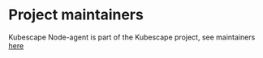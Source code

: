 # Project maintainers

Kubescape Node-agent is part of the Kubescape project, see maintainers [here](https://github.com/kubescape/kubescape/blob/master/MAINTAINERS.md)